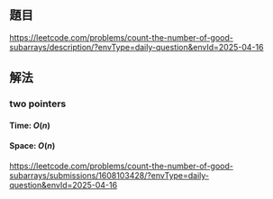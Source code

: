 ## 題目
https://leetcode.com/problems/count-the-number-of-good-subarrays/description/?envType=daily-question&envId=2025-04-16
## 解法
### two pointers
#### Time: $O(n)$
#### Space: $O(n)$
https://leetcode.com/problems/count-the-number-of-good-subarrays/submissions/1608103428/?envType=daily-question&envId=2025-04-16
